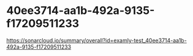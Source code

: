# 40ee3714-aa1b-492a-9135-f17209511233
https://sonarcloud.io/summary/overall?id=examly-test_40ee3714-aa1b-492a-9135-f17209511233
